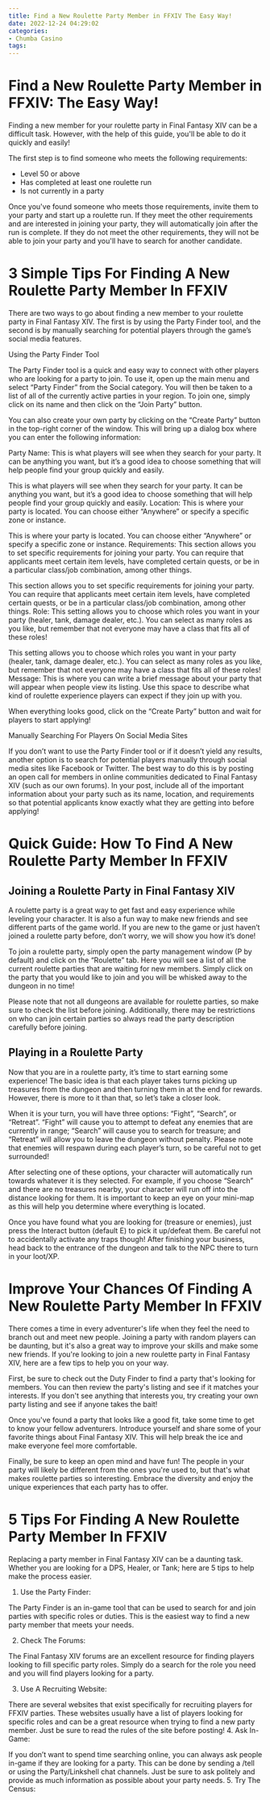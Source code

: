 ```yaml
---
title: Find a New Roulette Party Member in FFXIV The Easy Way!
date: 2022-12-24 04:29:02
categories:
- Chumba Casino
tags:
---
```



#  Find a New Roulette Party Member in FFXIV: The Easy Way!

Finding a new member for your roulette party in Final Fantasy XIV can be a difficult task. However, with the help of this guide, you'll be able to do it quickly and easily!

The first step is to find someone who meets the following requirements:

- Level 50 or above
- Has completed at least one roulette run
- Is not currently in a party

Once you've found someone who meets those requirements, invite them to your party and start up a roulette run. If they meet the other requirements and are interested in joining your party, they will automatically join after the run is complete. If they do not meet the other requirements, they will not be able to join your party and you'll have to search for another candidate.

#  3 Simple Tips For Finding A New Roulette Party Member In FFXIV

There are two ways to go about finding a new member to your roulette party in Final Fantasy XIV. The first is by using the Party Finder tool, and the second is by manually searching for potential players through the game’s social media features.

Using the Party Finder Tool

The Party Finder tool is a quick and easy way to connect with other players who are looking for a party to join. To use it, open up the main menu and select “Party Finder” from the Social category. You will then be taken to a list of all of the currently active parties in your region. To join one, simply click on its name and then click on the “Join Party” button.

You can also create your own party by clicking on the “Create Party” button in the top-right corner of the window. This will bring up a dialog box where you can enter the following information:

Party Name: This is what players will see when they search for your party. It can be anything you want, but it’s a good idea to choose something that will help people find your group quickly and easily.

This is what players will see when they search for your party. It can be anything you want, but it’s a good idea to choose something that will help people find your group quickly and easily. Location: This is where your party is located. You can choose either “Anywhere” or specify a specific zone or instance.

This is where your party is located. You can choose either “Anywhere” or specify a specific zone or instance. Requirements: This section allows you to set specific requirements for joining your party. You can require that applicants meet certain item levels, have completed certain quests, or be in a particular class/job combination, among other things.

This section allows you to set specific requirements for joining your party. You can require that applicants meet certain item levels, have completed certain quests, or be in a particular class/job combination, among other things. Role: This setting allows you to choose which roles you want in your party (healer, tank, damage dealer, etc.). You can select as many roles as you like, but remember that not everyone may have a class that fits all of these roles!

This setting allows you to choose which roles you want in your party (healer, tank, damage dealer, etc.). You can select as many roles as you like, but remember that not everyone may have a class that fits all of these roles! Message: This is where you can write a brief message about your party that will appear when people view its listing. Use this space to describe what kind of roulette experience players can expect if they join up with you.

When everything looks good, click on the “Create Party” button and wait for players to start applying!

Manually Searching For Players On Social Media Sites

If you don’t want to use the Party Finder tool or if it doesn’t yield any results, another option is to search for potential players manually through social media sites like Facebook or Twitter. The best way to do this is by posting an open call for members in online communities dedicated to Final Fantasy XIV (such as our own forums). In your post, include all of the important information about your party such as its name, location, and requirements so that potential applicants know exactly what they are getting into before applying!

#  Quick Guide: How To Find A New Roulette Party Member In FFXIV

## Joining a Roulette Party in Final Fantasy XIV

A roulette party is a great way to get fast and easy experience while leveling your character. It is also a fun way to make new friends and see different parts of the game world. If you are new to the game or just haven’t joined a roulette party before, don’t worry, we will show you how it’s done!

To join a roulette party, simply open the party management window (P by default) and click on the “Roulette” tab. Here you will see a list of all the current roulette parties that are waiting for new members. Simply click on the party that you would like to join and you will be whisked away to the dungeon in no time!

Please note that not all dungeons are available for roulette parties, so make sure to check the list before joining. Additionally, there may be restrictions on who can join certain parties so always read the party description carefully before joining.

## Playing in a Roulette Party

Now that you are in a roulette party, it’s time to start earning some experience! The basic idea is that each player takes turns picking up treasures from the dungeon and then turning them in at the end for rewards. However, there is more to it than that, so let’s take a closer look.

When it is your turn, you will have three options: “Fight”, “Search”, or “Retreat”. “Fight” will cause you to attempt to defeat any enemies that are currently in range; “Search” will cause you to search for treasure; and “Retreat” will allow you to leave the dungeon without penalty. Please note that enemies will respawn during each player’s turn, so be careful not to get surrounded!


After selecting one of these options, your character will automatically run towards whatever it is they selected. For example, if you choose “Search” and there are no treasures nearby, your character will run off into the distance looking for them. It is important to keep an eye on your mini-map as this will help you determine where everything is located.

Once you have found what you are looking for (treasure or enemies), just press the Interact button (default E) to pick it up/defeat them. Be careful not to accidentally activate any traps though! After finishing your business, head back to the entrance of the dungeon and talk to the NPC there to turn in your loot/XP.

#  Improve Your Chances Of Finding A New Roulette Party Member In FFXIV

There comes a time in every adventurer's life when they feel the need to branch out and meet new people. Joining a party with random players can be daunting, but it's also a great way to improve your skills and make some new friends. If you're looking to join a new roulette party in Final Fantasy XIV, here are a few tips to help you on your way.

First, be sure to check out the Duty Finder to find a party that's looking for members. You can then review the party's listing and see if it matches your interests. If you don't see anything that interests you, try creating your own party listing and see if anyone takes the bait!

Once you've found a party that looks like a good fit, take some time to get to know your fellow adventurers. Introduce yourself and share some of your favorite things about Final Fantasy XIV. This will help break the ice and make everyone feel more comfortable.

Finally, be sure to keep an open mind and have fun! The people in your party will likely be different from the ones you're used to, but that's what makes roulette parties so interesting. Embrace the diversity and enjoy the unique experiences that each party has to offer.

#  5 Tips For Finding A New Roulette Party Member In FFXIV

Replacing a party member in Final Fantasy XIV can be a daunting task. Whether you are looking for a DPS, Healer, or Tank; here are 5 tips to help make the process easier.

1. Use the Party Finder:

The Party Finder is an in-game tool that can be used to search for and join parties with specific roles or duties. This is the easiest way to find a new party member that meets your needs.

2. Check The Forums:

The Final Fantasy XIV forums are an excellent resource for finding players looking to fill specific party roles. Simply do a search for the role you need and you will find players looking for a party.

3. Use A Recruiting Website:

There are several websites that exist specifically for recruiting players for FFXIV parties. These websites usually have a list of players looking for specific roles and can be a great resource when trying to find a new party member.
Just be sure to read the rules of the site before posting!
4. Ask In-Game:

If you don’t want to spend time searching online, you can always ask people in-game if they are looking for a party. This can be done by sending a /tell or using the Party/Linkshell chat channels. Just be sure to ask politely and provide as much information as possible about your party needs. 5. Try The Census:












